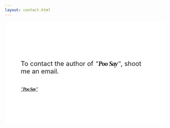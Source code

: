 ```yaml
---
layout: contact.html
---
```


<div style="background-color: #fff; padding: 100px 50px;">
  <p style="font-size: 20px;">To contact the author of <span style="font-weight: bold; font-family: 'Merriweather', 'Playfair Display', serif, cursive; letter-spacing: -1px;"><i>"Poo Say"</i></span>, shoot me an email.</p><br>
  <a class="email-link" href="mailto:purplepoosay@gmail.com"><span style="font-weight: bold; font-family: 'Merriweather', 'Playfair Display', serif, cursive; letter-spacing: -1px;"><i>"Poo Say"</i></span></a>
</div>